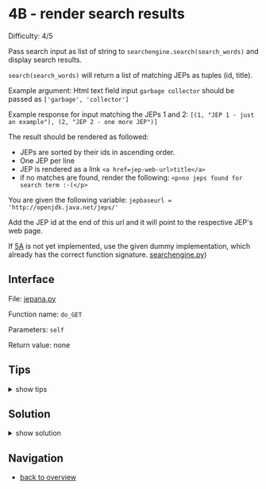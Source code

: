 # 4B - render search results

Difficulty: 4/5

Pass search input as list of string to ```searchengine.search(search_words)``` 
and display search results.

```search(search_words)``` will return a list of matching JEPs as tuples (id, title).

Example argument:
Html text field input ```garbage collector``` 
should be passed as ```['garbage', 'collector']```

Example response for input matching the JEPs 1 and 2:
```[(1, "JEP 1 - just an example"), (2, "JEP 2 - one more JEP")]```

The result should be rendered as followed:
* JEPs are sorted by their ids in ascending order.
* One JEP per line
* JEP is rendered as a link ```<a href=jep-web-url>title</a>```
* if no matches are found, render the following:
```<p>no jeps found for search term :-(</p>```

You are given the following variable:
```jepbaseurl = 'http://openjdk.java.net/jeps/'```

Add the JEP id at the end of this url and it will point to the respective JEP's web page.

If [5A](5A.md) is not yet implemented, use the given dummy implementation, 
which already has the correct function signature. [searchengine.py](workspace/searchengine.py))

## Interface ##

File: [jepana.py](workspace/jepana.py)

Function name: ```do_GET```

Parameters: ```self```

Return value: none

## Tips ##

<details>
  <summary>show tips</summary>

* observe how the url changes when you run Jepana in your web browser
  and click the search button
* you can get the url like this: ```self.path```
* ```int("5") == 5``` 
* ```'a,b,c'.split(',') == ['a', 'b', 'c']```
* ```['a', 'b', 'c'].join('-') == 'a-b-c'```
* ```a = sorted([5,9,3,1,6]) == [1, 3, 5, 6, 9] # ascending order```
* ```b = sorted([5,9,3,1,6], key=lambda n: n % 3) == [9, 3, 6, 1, 5] # numbers divisable by 3 come first``` 
</details>

## Solution ##

<details>
  <summary>show solution</summary>

```
from http.server import BaseHTTPRequestHandler, HTTPServer
from searchengine import search

jepbaseurl = 'http://openjdk.java.net/jeps/'
search_form = """
	<html><title>Fantasticsearch</title><body>
	<form action="/">
	  <label for="search">Your Input:</label>
	  <input type="text" id="search" name="search" value="">
	  <input type="submit" value="Search">
	  ${PLACEHOLDER}
	</form> 
	</body></html>
"""

class FantasticServer(BaseHTTPRequestHandler):
	def do_GET(self):
		self.send_response(200)
		self.send_header("Content-type", "text/html")
		self.end_headers()
		self.wfile.write(bytes(self.html(), "utf-8"))
			
	def tokens(self):
		return self.path.split("search=")[1].split('+') if "search=" in self.path else []
			
	def html(self):
		return search_form.replace("${PLACEHOLDER}", "<p>%s</p>" % str(self.render()))
		
	def render(self):
		lines = ["<a href=%s>%s</a>" % (jepbaseurl, id, title) for id, title in sorted(search(self.tokens()), key=(lambda tuple: int(tuple[0])))]
		return "<br>".join(lines) if len(lines) > 0 else "<p>no jeps found for search term :-(</p>"
			
	def sort_val(self, tuple):
		id, _ = tuple
		return int(id)
		
def serve():
	server = HTTPServer(("localhost", 8080), FantasticServer)
	try:
		server.serve_forever()
	except KeyboardInterrupt:
		pass
	server.server_close(
```
</details>

## Navigation ##
* [back to overview](0.md)
